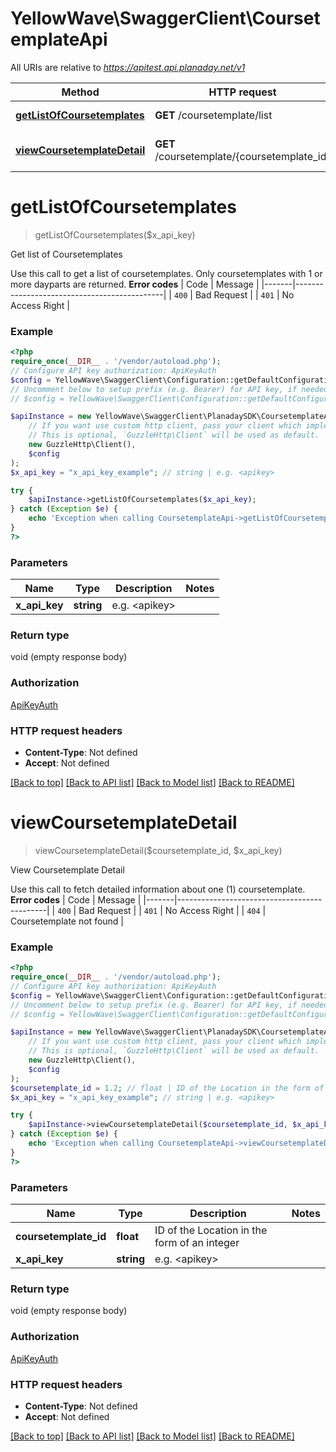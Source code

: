 # YellowWave\SwaggerClient\CoursetemplateApi

All URIs are relative to *https://apitest.api.planaday.net/v1*

Method | HTTP request | Description
------------- | ------------- | -------------
[**getListOfCoursetemplates**](CoursetemplateApi.md#getlistofcoursetemplates) | **GET** /coursetemplate/list | Get list of Coursetemplates
[**viewCoursetemplateDetail**](CoursetemplateApi.md#viewcoursetemplatedetail) | **GET** /coursetemplate/{coursetemplate_id} | View Coursetemplate Detail

# **getListOfCoursetemplates**
> getListOfCoursetemplates($x_api_key)

Get list of Coursetemplates

Use this call to get a list of coursetemplates. Only coursetemplates with 1 or more dayparts are returned.  **Error codes**  | Code  | Message                                     | |-------|---------------------------------------------| | `400` | Bad Request                                 | | `401` | No Access Right                             |

### Example
```php
<?php
require_once(__DIR__ . '/vendor/autoload.php');
// Configure API key authorization: ApiKeyAuth
$config = YellowWave\SwaggerClient\Configuration::getDefaultConfiguration()->setApiKey('X-Api-Key', 'YOUR_API_KEY');
// Uncomment below to setup prefix (e.g. Bearer) for API key, if needed
// $config = YellowWave\SwaggerClient\Configuration::getDefaultConfiguration()->setApiKeyPrefix('X-Api-Key', 'Bearer');

$apiInstance = new YellowWave\SwaggerClient\PlanadaySDK\CoursetemplateApi(
    // If you want use custom http client, pass your client which implements `GuzzleHttp\ClientInterface`.
    // This is optional, `GuzzleHttp\Client` will be used as default.
    new GuzzleHttp\Client(),
    $config
);
$x_api_key = "x_api_key_example"; // string | e.g. <apikey>

try {
    $apiInstance->getListOfCoursetemplates($x_api_key);
} catch (Exception $e) {
    echo 'Exception when calling CoursetemplateApi->getListOfCoursetemplates: ', $e->getMessage(), PHP_EOL;
}
?>
```

### Parameters

Name | Type | Description  | Notes
------------- | ------------- | ------------- | -------------
 **x_api_key** | **string**| e.g. &lt;apikey&gt; |

### Return type

void (empty response body)

### Authorization

[ApiKeyAuth](../../README.md#ApiKeyAuth)

### HTTP request headers

 - **Content-Type**: Not defined
 - **Accept**: Not defined

[[Back to top]](#) [[Back to API list]](../../README.md#documentation-for-api-endpoints) [[Back to Model list]](../../README.md#documentation-for-models) [[Back to README]](../../README.md)

# **viewCoursetemplateDetail**
> viewCoursetemplateDetail($coursetemplate_id, $x_api_key)

View Coursetemplate Detail

Use this call to fetch detailed information about one (1) coursetemplate.  **Error codes**  | Code  | Message                                     | |-------|---------------------------------------------| | `400` | Bad Request                                 | | `401` | No Access Right                             | | `404` | Coursetemplate not found                    |

### Example
```php
<?php
require_once(__DIR__ . '/vendor/autoload.php');
// Configure API key authorization: ApiKeyAuth
$config = YellowWave\SwaggerClient\Configuration::getDefaultConfiguration()->setApiKey('X-Api-Key', 'YOUR_API_KEY');
// Uncomment below to setup prefix (e.g. Bearer) for API key, if needed
// $config = YellowWave\SwaggerClient\Configuration::getDefaultConfiguration()->setApiKeyPrefix('X-Api-Key', 'Bearer');

$apiInstance = new YellowWave\SwaggerClient\PlanadaySDK\CoursetemplateApi(
    // If you want use custom http client, pass your client which implements `GuzzleHttp\ClientInterface`.
    // This is optional, `GuzzleHttp\Client` will be used as default.
    new GuzzleHttp\Client(),
    $config
);
$coursetemplate_id = 1.2; // float | ID of the Location in the form of an integer
$x_api_key = "x_api_key_example"; // string | e.g. <apikey>

try {
    $apiInstance->viewCoursetemplateDetail($coursetemplate_id, $x_api_key);
} catch (Exception $e) {
    echo 'Exception when calling CoursetemplateApi->viewCoursetemplateDetail: ', $e->getMessage(), PHP_EOL;
}
?>
```

### Parameters

Name | Type | Description  | Notes
------------- | ------------- | ------------- | -------------
 **coursetemplate_id** | **float**| ID of the Location in the form of an integer |
 **x_api_key** | **string**| e.g. &lt;apikey&gt; |

### Return type

void (empty response body)

### Authorization

[ApiKeyAuth](../../README.md#ApiKeyAuth)

### HTTP request headers

 - **Content-Type**: Not defined
 - **Accept**: Not defined

[[Back to top]](#) [[Back to API list]](../../README.md#documentation-for-api-endpoints) [[Back to Model list]](../../README.md#documentation-for-models) [[Back to README]](../../README.md)

